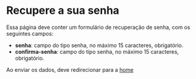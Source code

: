 # Recupere a sua senha

Essa página deve conter um formulário de recuperação de senha, com os seguintes campos:

 - **senha**: campo do tipo senha, no máximo 15 caracteres, obrigatório.
 - **confirma-senha**: campo do tipo senha, no máximo 15 caracteres, obrigatório.

Ao enviar os dados, deve redirecionar para a [home](index.md)